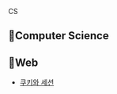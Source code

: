 CS 

## 📌Computer Science





## 📌Web

- [쿠키와 세션](https://github.com/hanggeee/Computer-Science/Web/cookie&session.md)